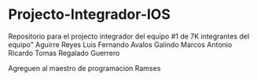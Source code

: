 # Projecto-Integrador-IOS
Repositorio para el projecto integrador del equipo #1 de 7K
integrantes del equipo"
Aguirre Reyes Luis Fernando
Avalos Galindo Marcos Antonio
Ricardo Tomas Regalado Guerrero

Agreguen al maestro de programacion Ramses

